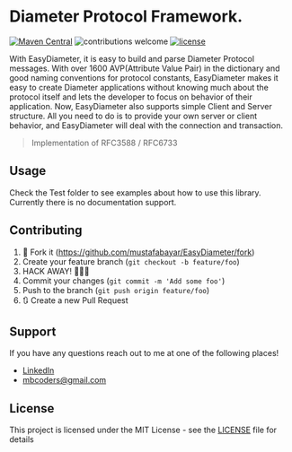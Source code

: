 # Diameter Protocol Framework.
[![Maven Central](https://maven-badges.herokuapp.com/maven-central/com.github.mustafabayar/EasyDiameter/badge.svg)](https://maven-badges.herokuapp.com/maven-central/com.github.mustafabayar/EasyDiameter)
![contributions welcome](https://img.shields.io/badge/contributions-welcome-brightgreen.svg?style=flat)
[![license](https://img.shields.io/github/license/mashape/apistatus.svg)](https://github.com/mustafabayar/EasyDiameter/blob/master/LICENSE)

With EasyDiameter, it is easy to build and parse Diameter Protocol messages. With over 1600 AVP(Attribute Value Pair) in the dictionary and good naming conventions for protocol constants, EasyDiameter makes it easy to create Diameter applications without knowing much about the protocol itself and lets the developer to focus on behavior of their application. Now, EasyDiameter also supports simple Client and Server structure. All you need to do is to provide your own server or client behavior, and EasyDiameter will deal with the connection and transaction.
> Implementation of RFC3588 / RFC6733

## Usage
Check the Test folder to see examples about how to use this library. Currently there is no documentation support.

## Contributing

1. 🍴 Fork it (<https://github.com/mustafabayar/EasyDiameter/fork>)
2. Create your feature branch (`git checkout -b feature/foo`)
3. HACK AWAY! 🔨🔨🔨
3. Commit your changes (`git commit -m 'Add some foo'`)
4. Push to the branch (`git push origin feature/foo`)
5. 🔃 Create a new Pull Request

## Support
If you have any questions reach out to me at one of the following places!

- <a href="https://www.linkedin.com/in/mustafabayar/" target="_blank">LinkedIn</a>
- mbcoders@gmail.com

## License
This project is licensed under the MIT License - see the [LICENSE](LICENSE) file for details
